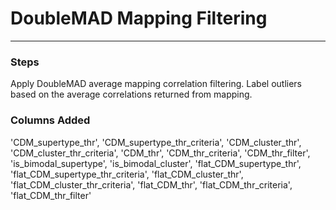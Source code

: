 # DoubleMAD Mapping Filtering
---

### Steps

Apply DoubleMAD average mapping correlation filtering. Label outliers based on the average correlations returned from mapping.


### Columns Added

'CDM_supertype_thr', 'CDM_supertype_thr_criteria', 'CDM_cluster_thr', 'CDM_cluster_thr_criteria', 'CDM_thr', 'CDM_thr_criteria', 'CDM_thr_filter', 'is_bimodal_supertype', 'is_bimodal_cluster', 'flat_CDM_supertype_thr', 'flat_CDM_supertype_thr_criteria', 'flat_CDM_cluster_thr', 'flat_CDM_cluster_thr_criteria', 'flat_CDM_thr', 'flat_CDM_thr_criteria', 'flat_CDM_thr_filter'
